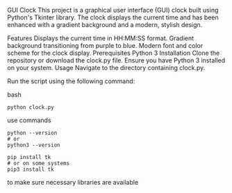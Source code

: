 GUI Clock
This project is a graphical user interface (GUI) clock built using Python's Tkinter library. 
The clock displays the current time and has been enhanced with a gradient background and a modern, stylish design.

Features
Displays the current time in HH:MM:SS format.
Gradient background transitioning from purple to blue.
Modern font and color scheme for the clock display.
Prerequisites
Python 3
Installation
Clone the repository or download the clock.py file.
Ensure you have Python 3 installed on your system.
Usage
Navigate to the directory containing clock.py.

Run the script using the following command:

bash
```
python clock.py
```

use commands 
```
python --version
# or
python3 --version

pip install tk
# or on some systems
pip3 install tk

```
to make sure necessary libraries are available  

